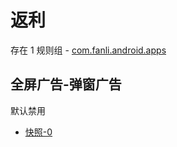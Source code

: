 # 返利

存在 1 规则组 - [com.fanli.android.apps](/src/apps/com.fanli.android.apps.ts)

## 全屏广告-弹窗广告

默认禁用

- [快照-0](https://i.gkd.li/i/13245808)
